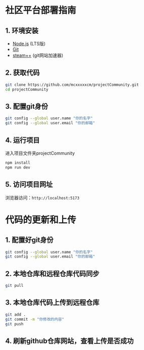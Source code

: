 # 社区平台部署指南

## 1. 环境安装
- [Node.js](https://nodejs.org/) (LTS版)
- [Git](https://git-scm.com/)
- [steam++](https://gitee.com/rmbgame/SteamTools/releases/download/3.0.0-rc.16/Steam%20%20_v3.0.0-rc.16_win_x64.exe)  (git网站加速器)

## 2. 获取代码
```bash
git clone https://github.com/mcxxxxxcm/projectCommunity.git
cd projectCommunity
```
## 3. 配置git身份
```bash
git config --global user.name "你的名字"
git config --global user.email "你的邮箱"
```
## 4. 运行项目
进入项目文件夹projectCommunity
```bash
npm install
npm run dev
```
## 5. 访问项目网址
浏览器访问：`http://localhost:5173`

# 代码的更新和上传
## 1. 配置好git身份
```bash
git config --global user.name "你的名字"
git config --global user.email "你的邮箱"
```

## 2. 本地仓库和远程仓库代码同步
```bash
git pull
```

## 3. 本地仓库代码上传到远程仓库
```bash
git add .
git commit -m "你修改的内容"
git push
```

## 4. 刷新github仓库网站，查看上传是否成功